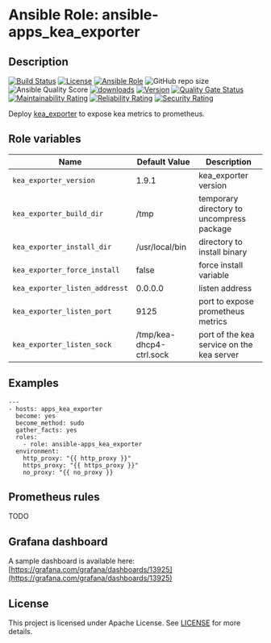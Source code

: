 # Ansible Role: ansible-apps_kea_exporter

## Description

[![Build Status](https://travis-ci.com/lotusnoir/ansible-apps_kea_exporter.svg?branch=master?style=flat)](https://travis-ci.com/lotusnoir/ansible-apps_kea_exporter)
[![License](https://img.shields.io/badge/license-Apache--2.0-brightgreen?style=flat)](https://opensource.org/licenses/Apache-2.0)
[![Ansible Role](https://img.shields.io/badge/galaxy-apps_kea_exporter-purple?style=flat)](https://galaxy.ansible.com/lotusnoir/apps_kea_exporter)
![GitHub repo size](https://img.shields.io/github/repo-size/lotusnoir/ansible-apps_kea_exporter?color=orange&style=flat)
![Ansible Quality Score](https://img.shields.io/ansible/quality/52300)
[![downloads](https://img.shields.io/ansible/role/d/52300)](https://galaxy.ansible.com/lotusnoir/apps_kea_exporter)
[![Version](https://img.shields.io/github/release/lotusnoir/ansible-apps_kea_exporter.svg)](https://github.com/lotusnoir/ansible-apps_kea_exporter/releases/)
[![Quality Gate Status](https://sonarcloud.io/api/project_badges/measure?project=lotusnoir_ansible-apps_kea_exporter&metric=alert_status)](https://sonarcloud.io/dashboard?id=lotusnoir_ansible-apps_kea_exporter)
[![Maintainability Rating](https://sonarcloud.io/api/project_badges/measure?project=lotusnoir_ansible-apps_kea_exporter&metric=sqale_rating)](https://sonarcloud.io/dashboard?id=lotusnoir_ansible-apps_kea_exporter)
[![Reliability Rating](https://sonarcloud.io/api/project_badges/measure?project=lotusnoir_ansible-apps_kea_exporter&metric=reliability_rating)](https://sonarcloud.io/dashboard?id=lotusnoir_ansible-apps_kea_exporter)
[![Security Rating](https://sonarcloud.io/api/project_badges/measure?project=lotusnoir_ansible-apps_kea_exporter&metric=security_rating)](https://sonarcloud.io/dashboard?id=lotusnoir_ansible-apps_kea_exporter)

Deploy [kea_exporter](https://github.com/mweinelt/kea-exporter) to expose kea metrics to prometheus.

## Role variables

| Name                           | Default Value  | Description                        |
| ------------------------------ | -------------- | -----------------------------------|
| `kea_exporter_version`         | 1.9.1          | kea_exporter version |
| `kea_exporter_build_dir`       | /tmp           | temporary directory to uncompress package |
| `kea_exporter_install_dir`     | /usr/local/bin | directory to install binary |
| `kea_exporter_force_install`   | false          | force install variable |
| `kea_exporter_listen_addresst` | 0.0.0.0        | listen address |
| `kea_exporter_listen_port`     | 9125           | port to expose prometheus metrics |
| `kea_exporter_listen_sock`     | /tmp/kea-dhcp4-ctrl.sock | port of the kea service on the kea server |

## Examples

	---
	- hosts: apps_kea_exporter
	  become: yes
	  become_method: sudo
	  gather_facts: yes
	  roles:
	    - role: ansible-apps_kea_exporter
	  environment: 
	    http_proxy: "{{ http_proxy }}"
	    https_proxy: "{{ https_proxy }}"
	    no_proxy: "{{ no_proxy }}

## Prometheus rules

TODO

## Grafana dashboard

A sample dashboard is available here: [https://grafana.com/grafana/dashboards/13925](https://grafana.com/grafana/dashboards/13925)

## License

This project is licensed under Apache License. See [LICENSE](/LICENSE) for more details.
